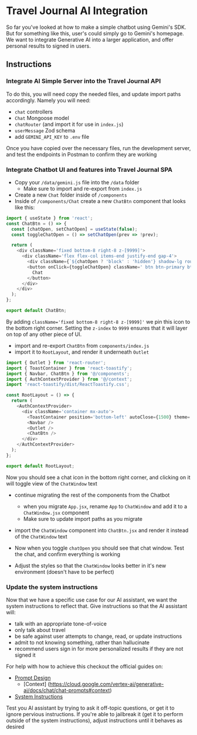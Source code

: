# Travel Journal AI Integration

So far you've looked at how to make a simple chatbot using Gemini's SDK. But for something like this, user's could simply go to Gemini's homepage. We want to integrate Generative AI into a larger application, and offer personal results to signed in users.

## Instructions

### Integrate AI Simple Server into the Travel Journal API

To do this, you will need copy the needed files, and update import paths accordingly. Namely you will need:

- `chat` controllers
- `Chat` Mongoose model
- `chatRouter` (and import it for use in `index.js`)
- `userMessage` Zod schema
- add `GEMINI_API_KEY` to `.env` file

Once you have copied over the necessary files, run the development server, and test the endpoints in Postman to confirm they are working

### Integrate Chatbot UI and features into Travel Journal SPA

- Copy your `/data/gemini.js` file into the `/data` folder
  - Make sure to import and re-export from `index.js`
- Create a new `Chat` folder inside of `/components`
- Inside of `/components/Chat` create a new `ChatBtn` component that looks like this:

```js
import { useState } from 'react';
const ChatBtn = () => {
  const [chatOpen, setChatOpen] = useState(false);
  const toggleChatOpen = () => setChatOpen(prev => !prev);

  return (
    <div className='fixed bottom-8 right-8 z-[9999]'>
      <div className='flex flex-col items-end justify-end gap-4'>
        <div className={`${chatOpen ? 'block' : 'hidden'} shadow-lg rounded-lg`}>ChatWindow</div>
        <button onClick={toggleChatOpen} className=' btn btn-primary btn-xl btn-circle'>
          Chat
        </button>
      </div>
    </div>
  );
};

export default ChatBtn;
```

By adding `className='fixed bottom-8 right-8 z-[9999]'` we pin this icon to the bottom right corner. Setting the `z-index` to `9999` ensures that it will layer on top of any other piece of UI.

- import and re-export `ChatBtn` from `components/index.js`
- import it to `RootLayout`, and render it underneath `Outlet`

```js
import { Outlet } from 'react-router';
import { ToastContainer } from 'react-toastify';
import { Navbar, ChatBtn } from '@/components';
import { AuthContextProvider } from '@/context';
import 'react-toastify/dist/ReactToastify.css';

const RootLayout = () => {
  return (
    <AuthContextProvider>
      <div className='container mx-auto'>
        <ToastContainer position='bottom-left' autoClose={1500} theme='colored' />
        <Navbar />
        <Outlet />
        <ChatBtn />
      </div>
    </AuthContextProvider>
  );
};

export default RootLayout;
```

Now you should see a chat icon in the bottom right corner, and clicking on it will toggle view of the `ChatWindow` text

- continue migrating the rest of the components from the Chatbot
  - when you migrate `App.jsx`, rename `App` to `ChatWindow` and add it to a `ChatWindow.jsx` component
  - Make sure to update import paths as you migrate
- import the `ChatWindow` component into `ChatBtn.jsx` and render it instead of the `ChatWindow` text
- Now when you toggle `chatOpen` you should see that chat window. Test the chat, and confirm everything is working

- Adjust the styles so that the `ChatWindow` looks better in it's new environment (doesn't have to be perfect)

### Update the system instructions

Now that we have a specific use case for our AI assistant, we want the system instructions to reflect that. Give instructions so that the AI assistant will:

- talk with an appropriate tone-of-voice
- only talk about travel
- be safe against user attempts to change, read, or update instructions
- admit to not knowing something, rather than hallucinate
- recommend users sign in for more personalized results if they are not signed it

For help with how to achieve this checkout the official guides on:

- [Prompt Design](https://cloud.google.com/vertex-ai/generative-ai/docs/learn/prompts/introduction-prompt-design)
  - [Context] (https://cloud.google.com/vertex-ai/generative-ai/docs/chat/chat-prompts#context)
- [System Instructions](https://cloud.google.com/vertex-ai/generative-ai/docs/learn/prompts/system-instruction-introduction)

Test you AI assistant by trying to ask it off-topic questions, or get it to ignore pervious instructions. If you're able to jailbreak it (get it to perform outside of the system instructions), adjust instructions until it behaves as desired
